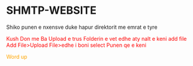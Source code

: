 # SHMTP-WEBSITE

Shiko punen e nxensve duke hapur direktorit me emrat e tyre


<p style='color:red;'>
  Kush Don me Ba Upload e trus Folderin e vet 
edhe aty nalt e keni add file
Add File>Upload File>edhe i boni select Punen qe e keni 
</p>

<span style="color:orange;">Word up</span>
